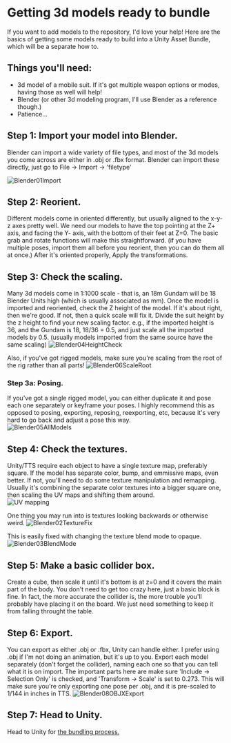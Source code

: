 # Getting 3d models ready to bundle

If you want to add models to the repository, I'd love your help!  Here are the basics of getting some models ready to build into a Unity Asset Bundle, which will be a separate how to.

## Things you'll need:
- 3d model of a mobile suit.  If it's got multiple weapon options or modes, having those as well will help!
- Blender (or other 3d modeling program, I'll use Blender as a reference though.)
- Patience...

## Step 1: Import your model into Blender.  
Blender can import a wide variety of file types, and most of the 3d models you come across are either in .obj or .fbx format.  Blender can import these directly, just go to File -> Import -> 'filetype'

![Blender01Import](https://github.com/ScornMandark/gundam-tts-assets/assets/7913700/7fce7623-3910-496b-90ef-709fb9fdb22b)

## Step 2: Reorient.
Different models come in oriented differently, but usually aligned to the x-y-z axes pretty well.  We need our models to have the top pointing at the Z+ axis, and facing the Y- axis, with the bottom of their feet at Z=0.  The basic grab and rotate functions will make this straightforward.  (if you have multiple poses, import them all before you reorient, then you can do them all at once.)  After it's oriented properly, Apply the transformations.

## Step 3: Check the scaling.
Many 3d models come in 1:1000 scale - that is, an 18m Gundam will be 18 Blender Units high (which is usually associated as mm).  Once the model is imported and reoriented, check the Z height of the model.  If it's about right, then we're good.  If not, then a quick scale will fix it.  Divide the suit height by the z height to find your new scaling factor.  e.g., if the imported height is 36, and the Gundam is 18, 18/36 = 0.5, and just scale all the imported models by 0.5. (usually models imported from the same source have the same scaling)
![Blender04HeightCheck](https://github.com/ScornMandark/gundam-tts-assets/assets/7913700/6fe2ebb5-6ead-4cc0-a7e5-4ac83f629967)

Also, if you've got rigged models, make sure you're scaling from the root of the rig rather than all parts!
![Blender06ScaleRoot](https://github.com/ScornMandark/gundam-tts-assets/assets/7913700/96d88627-a0df-4c63-a1f4-c8b1ae72d180)

### Step 3a: Posing.
If you've got a single rigged model, you can either duplicate it and pose each one separately or keyframe your poses.  I highly recommend this as opposed to posing, exporting, reposing, reexporting, etc, because it's very hard to go back and adjust a pose this way.  
![Blender05AllModels](https://github.com/ScornMandark/gundam-tts-assets/assets/7913700/d085bff0-b182-4d59-b225-17d9abfc18ac)

## Step 4: Check the textures.
Unity/TTS require each object to have a single texture map, preferably square.  If the model has separate color, bump, and emmissive maps, even better.  If not, you'll need to do some texture manipulation and remapping.  Usually it's combining the separate color textures into a bigger square one, then scaling the UV maps and shifting them around.  
![UV mapping](Blender07UVRemap.png)

One thing you may run into is textures looking backwards or otherwise weird.
![Blender02TextureFix](https://github.com/ScornMandark/gundam-tts-assets/assets/7913700/b6fa1798-5517-432a-ae42-82df7c7a8575)

This is easily fixed with changing the texture blend mode to opaque.
![Blender03BlendMode](https://github.com/ScornMandark/gundam-tts-assets/assets/7913700/991ebf8a-cf41-411c-ba36-65f21a037764)

## Step 5: Make a basic collider box.
Create a cube, then scale it until it's bottom is at z=0 and it covers the main part of the body.  You don't need to get too crazy here, just a basic block is fine.  In fact, the more accurate the collider is, the more trouble you'll probably have placing it on the board.  We just need something to keep it from falling throught the table.

## Step 6: Export.
You can export as either .obj or .fbx, Unity can handle either.  I prefer using .obj if I'm not doing an animation, but it's up to you.  Export each model separately (don't forget the collider), naming each one so that you can tell what it is on import.  The important parts here are make sure 'Include -> Selection Only' is checked, and 'Transform -> Scale' is set to 0.273.  This will make sure you're only exporting one pose per .obj, and it is pre-scaled to 1/144 in inches in TTS.
![Blender08OBJXExport](https://github.com/ScornMandark/gundam-tts-assets/assets/7913700/49f6359d-aaa5-4bc4-a820-929c4027399d)

## Step 7: Head to Unity.
Head to Unity for [the bundling process.](https://github.com/ScornMandark/gundam-tts-assets/blob/main/AddingAssets/AddUnityAssetBundling.md)
